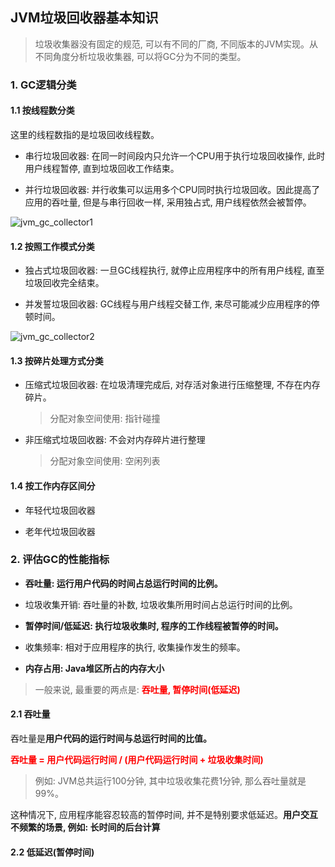 ## JVM垃圾回收器基本知识

> 垃圾收集器没有固定的规范, 可以有不同的厂商, 不同版本的JVM实现。从不同角度分析垃圾收集器, 可以将GC分为不同的类型。


### 1. GC逻辑分类

#### 1.1 按线程数分类

这里的线程数指的是垃圾回收线程数。

- 串行垃圾回收器: 在同一时间段内只允许一个CPU用于执行垃圾回收操作, 此时用户线程暂停, 直到垃圾回收工作结束。

- 并行垃圾回收器: 并行收集可以运用多个CPU同时执行垃圾回收。因此提高了应用的吞吐量, 但是与串行回收一样, 采用独占式, 用户线程依然会被暂停。

![jvm_gc_collector1](/image/jvm_gc_collector1.png)

#### 1.2 按照工作模式分类

- 独占式垃圾回收器: 一旦GC线程执行, 就停止应用程序中的所有用户线程, 直至垃圾回收完全结束。

- 并发誓垃圾回收器: GC线程与用户线程交替工作, 来尽可能减少应用程序的停顿时间。

![jvm_gc_collector2](/image/jvm_gc_collector2.png)


#### 1.3 按碎片处理方式分类

- 压缩式垃圾回收器: 在垃圾清理完成后, 对存活对象进行压缩整理, 不存在内存碎片。

    > 分配对象空间使用: 指针碰撞

- 非压缩式垃圾回收器: 不会对内存碎片进行整理

    > 分配对象空间使用: 空闲列表

#### 1.4 按工作内存区间分

- 年轻代垃圾回收器

- 老年代垃圾回收器

### 2. 评估GC的性能指标

- **吞吐量: 运行用户代码的时间占总运行时间的比例。**

- 垃圾收集开销: 吞吐量的补数, 垃圾收集所用时间占总运行时间的比例。

- **暂停时间/低延迟: 执行垃圾收集时, 程序的工作线程被暂停的时间。**

- 收集频率: 相对于应用程序的执行, 收集操作发生的频率。

- **内存占用: Java堆区所占的内存大小**


> 一般来说, 最重要的两点是: **<font color='red'>吞吐量, 暂停时间(低延迟)</font>**

#### 2.1 吞吐量

吞吐量是**用户代码的运行时间与总运行时间的比值。**

**<font color='red'>吞吐量 = 用户代码运行时间 / (用户代码运行时间 + 垃圾收集时间)</font>**

> 例如: JVM总共运行100分钟, 其中垃圾收集花费1分钟, 那么吞吐量就是 99%。

这种情况下, 应用程序能容忍较高的暂停时间, 并不是特别要求低延迟。**用户交互不频繁的场景, 例如: 长时间的后台计算**

#### 2.2 低延迟(暂停时间)